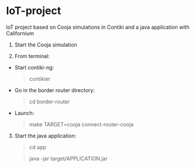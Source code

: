 # IoT-project
IoT project based on Cooja simulations in Contiki and a java application with Californium


1. Start the Cooja simulation

2. From terminal:
  - Start contiki-ng:
    > contikier
  - Go in the border router directory:
    > cd border-router
  - Launch:
    > make TARGET=cooja connect-router-cooja
  
3. Start the java application:
    > cd app
  
    > java -jar target/APPLICATION.jar 
